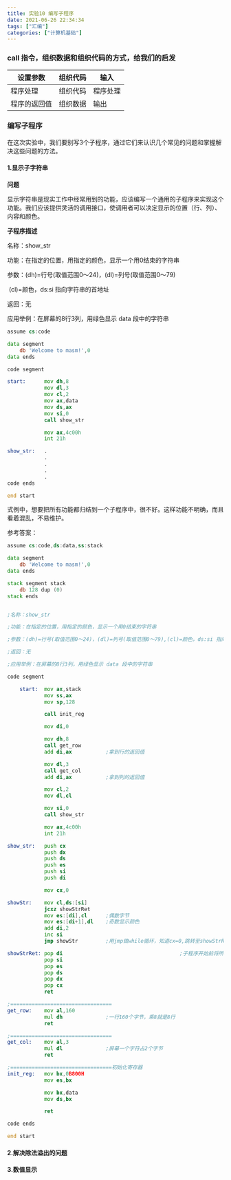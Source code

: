 ```yaml
---
title: 实验10 编写子程序
date: 2021-06-26 22:34:34
tags: ["汇编"]
categories: ["计算机基础"]
---
```


### call 指令，组织数据和组织代码的方式，给我们的启发


| 设置参数     | 组织代码 | 输入     |
| ------------ | -------- | -------- |
| 程序处理     | 组织代码 | 程序处理 |
| 程序的返回值 | 组织数据 | 输出     |


<!--more-->

### 编写子程序

在这次实验中，我们要别写3个子程序，通过它们来认识几个常见的问题和掌握解决这些问题的方法。

#### 1.显示子字符串

**问题**

显示字符串是现实工作中经常用到的功能，应该编写一个通用的子程序来实现这个功能。我们应该提供灵活的调用接口，使调用者可以决定显示的位置（行、列）、内容和颜色。

**子程序描述**

名称：show_str

功能：在指定的位置，用指定的颜色，显示一个用0结束的字符串

参数：(dh)=行号(取值范围0～24)，(dl)=列号(取值范围0～79)

​			  (cl)=颜色，ds:si 指向字符串的首地址

返回：无

应用举例：在屏幕的8行3列，用绿色显示 data 段中的字符串

```asm
assume cs:code

data segment
    db 'Welcome to masm!',0
data ends

code segment

start:      mov dh,8
            mov dl,3
            mov cl,2
            mov ax,data
            mov ds,ax
            mov si,0
            call show_str

            mov ax,4c00h
            int 21h

show_str:   .
            .
            .
            .
            .
code ends

end start
```

式例中，想要把所有功能都归结到一个子程序中，很不好。这样功能不明确，而且看着混乱，不易维护。

参考答案：

```asm
assume cs:code,ds:data,ss:stack

data segment
    db 'Welcome to masm!',0
data ends

stack segment stack
    db 128 dup (0)
stack ends


;名称：show_str

;功能：在指定的位置，用指定的颜色，显示一个用0结束的字符串

;参数：(dh)=行号(取值范围0～24)，(dl)=列号(取值范围0～79),(cl)=颜色，ds:si 指向字符串的首地址

;返回：无

;应用举例：在屏幕的8行3列，用绿色显示 data 段中的字符串

code segment

    start:  mov ax,stack
            mov ss,ax
            mov sp,128

            call init_reg

            mov di,0

            mov dh,8
            call get_row
            add di,ax           ;拿到行的返回值

            mov dl,3
            call get_col
            add di,ax           ;拿到列的返回值

            mov cl,2
            mov dl,cl

            mov si,0
            call show_str

            mov ax,4c00h
            int 21h

show_str:   push cx
            push dx
            push ds
            push es
            push si
            push di

            mov cx,0

showStr:    mov cl,ds:[si]
            jcxz showStrRet
            mov es:[di],cl      ;偶数字节
            mov es:[di+1],dl    ;奇数显示颜色
            add di,2
            inc si
            jmp showStr         ;用jmp做while循环，知道cx=0,跳转至showStrRet

showStrRet: pop di										;子程序开始前将所有寄存器都放入栈中，子程序返回后恢复，防止寄存器冲突
            pop si
            pop es
            pop ds
            pop dx
            pop cx
            ret

;=================================
get_row:    mov al,160
            mul dh              ;一行160个字节，乘8就是8行
            ret

;=================================
get_col:    mov al,3
            mul dl              ;屏幕一个字符占2个字节
            ret

;=================================初始化寄存器
init_reg:   mov bx,0B800H
            mov es,bx

            mov bx,data
            mov ds,bx

            ret

code ends

end start
```


#### 2.解决除法溢出的问题



#### 3.数值显示